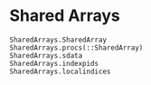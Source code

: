 # Shared Arrays

```@docs
SharedArrays.SharedArray
SharedArrays.procs(::SharedArray)
SharedArrays.sdata
SharedArrays.indexpids
SharedArrays.localindices
```

